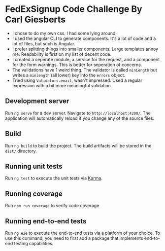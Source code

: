 # FedExSignup Code Challenge By Carl Giesberts

- I chose to do my own css. I had some lying around.
- I used the angular CLI to generate components. It's a lot of code and a lot of files, but such is Angular.
- I prefer splitting things into smaller components. Large templates annoy me. Readability is first on my list of decent code.
- I created a seperate module, a service for the request, and a component for the form warnings. This is better for seperation of concerns.
- The validations have 1 weird thing. The validator is called `minLength` but writes a `minlength` (all lower) key into the `errors` object.
- Tried using `Validators.email`, wasn't impressed. Used a regular expression with a bit more meaningful validation.

## Development server

Run `ng serve` for a dev server. Navigate to `http://localhost:4200/`. The application will automatically reload if you change any of the source files.

## Build

Run `ng build` to build the project. The build artifacts will be stored in the `dist/` directory.

## Running unit tests

Run `ng test` to execute the unit tests via [Karma](https://karma-runner.github.io).

## Running coverage

Run `npm run coverage` to verify code coverage

## Running end-to-end tests

Run `ng e2e` to execute the end-to-end tests via a platform of your choice. To use this command, you need to first add a package that implements end-to-end testing capabilities.
